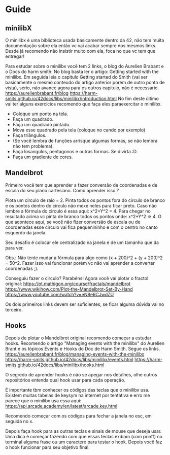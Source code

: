 # Guide

## minilibX

O minilibx é uma biblioteca usada básicamente dentro da 42, não tem muita documentação sobre ela então vc  vai acabar sempre nos mesmos links.
Desde já recomendo não insistir muito com ela, foca no que vc tem que entregar!

Para estudar sobre o minilibx você tem 2 links, o blog do Aurelien Brabant e o Docs do harm smith:
No blog basta ler o artigo: Getting started with the minilibx. Em seguida leia o capitulo Getting started do Smith (vai ser basicamente o mesmo conteudo do artigo anterior porém de outro ponto de vista), sério, não avance agora para os outros capitulo, não é necessário.
https://aurelienbrabant.fr/blog
https://harm-smits.github.io/42docs/libs/minilibx/introduction.html
No fim deste último vai ter alguns exercicios recomendo que faça eles paraexercitar o minilibx.
- Coloque um ponto na tela.
- Faça um quadrado.
- Faça um quadrado pintado.
- Mova esse quadrado pela tela (coloque no cando por exemplo)
- Faça triângulos.
- (Se você lembra de funções arrisque algumas formas, se não lembra não tem problema).
- Faça losangulos, pentagonos e outras formas. Se divirta :D.
- Faça um gradiente de cores.

## Mandelbrot

Primeiro você tem que aprender a fazer conversão de coordenadas e de escala do seu plano cartesiano.
Como aprender isso ?

Plota um circulo de raio = 2. Pinta todos os pontos fora do circulo de branco e os pontos dentro do circulo não mexe neles para ficar preto.
Caso não lembre a fórmula do circulo é essa aqui: x^2+Y^2 = 4. 
Para chegar no resultado acima vc pinta de branco todos os pontos onde: x^2+Y^2 => 4.
O que acontece aqui, se você não fizer conversão de escala ou de coordenadas esse circulo vai fica pequenininho e com o centro no canto esquerdo da janela.

Seu desafio é colocar ele centralizado na janela e de um tamanho que da para ver.

Obs.: Não tente mudar a fórmula para algo como (x + 200)^2 + (y + 200)^2 = 50^2.
Fazer isso vai funcionar porém vc não vai aprender a converter coordenadas ;).

Conseguiu fazer o circulo? Parabéns! Agora você vai plotar o fractol original:
https://pt.mathigon.org/course/fractals/mandelbrot
https://www.wikihow.com/Plot-the-Mandelbrot-Set-By-Hand
https://www.youtube.com/watch?v=eN8e6CJwdZU

Os dois primeiros links devem ser suficientes, se ficar alguma dúvida vai no terceiro.

## Hooks
Depois de plotar o Mandelbrot original recomendo começar a estudar hooks. Recomendo o artigo "Managing events with the minilibx" do Aurelien Brant e os tópicos Events e Hooks do Doc de Harm Smith. Segue os links.
https://aurelienbrabant.fr/blog/managing-events-with-the-minilibx
https://harm-smits.github.io/42docs/libs/minilibx/events.html
https://harm-smits.github.io/42docs/libs/minilibx/hooks.html

O segredo de aprender hooks é não se apegar nos detalhes, olhe outros repositórios entenda qual hook usar para cada operação.

É importante tbm conhecer os códigos das teclas que o minilibx usa. Existem muitas tabelas de keysym na internet por tentativa e erro me parece que o minilibx usa essa aqui:
https://api.arcade.academy/en/latest/arcade.key.html

Recomendo começar com os códigos para fechar a janela no esc, em seguida no x.

Depois faça hook para as outras teclas e sinais de mouse que deseja usar.
Uma dica é começar fazendo com que essas teclas exibam (com printf) no terminal alguma frase ou um caractere para testar o hook. Depois você faz o hook funcionar para seu objetivo final.
